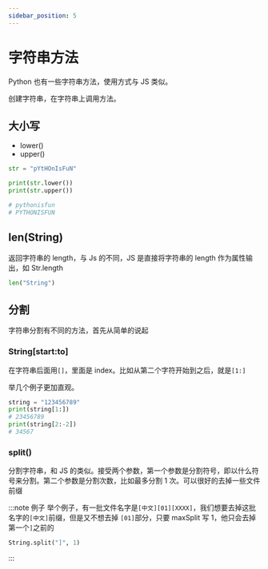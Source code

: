 ```yaml
---
sidebar_position: 5
---
```


# 字符串方法

Python 也有一些字符串方法，使用方式与 JS 类似。

创建字符串，在字符串上调用方法。

## 大小写

- lower()
- upper()

```python
str = "pYtHOnIsFuN"

print(str.lower())
print(str.upper())

# pythonisfun
# PYTHONISFUN
```

## len(String)

返回字符串的 length，与 Js 的不同，JS 是直接将字符串的 length 作为属性输出，如 Str.length

```python
len("String")
```

## 分割

字符串分割有不同的方法，首先从简单的说起

### String\[start:to]

在字符串后面用`[]`，里面是 index。比如从第二个字符开始到之后，就是`[1:]`

举几个例子更加直观。

```python
string = "123456789"
print(string[1:])
# 23456789
print(string[2:-2])
# 34567
```

### split()

分割字符串，和 JS 的类似。接受两个参数，第一个参数是分割符号，即以什么符号来分割。第二个参数是分割次数，比如最多分割 1 次。可以很好的去掉一些文件前缀

:::note 例子
举个例子，有一批文件名字是`[中文][01][XXXX]`，我们想要去掉这批名字的`[中文]`前缀，但是又不想去掉 `[01]`部分，只要 maxSplit 写 1，他只会去掉第一个`]`之前的

```python
String.split("]", 1)
```

:::
